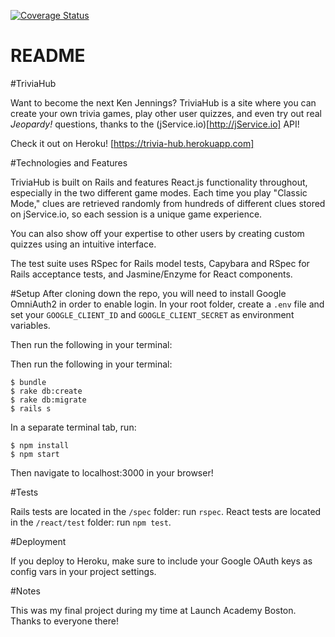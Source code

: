 [![Coverage Status](https://coveralls.io/repos/github/cbrennan31/trivia-hub/badge.svg?branch=master)](https://coveralls.io/github/cbrennan31/trivia-hub?branch=master)

# README

#TriviaHub

Want to become the next Ken Jennings? TriviaHub is a site where you can create your own trivia games, play other user quizzes, and even try out real *Jeopardy!* questions, thanks to the (jService.io)[http://jService.io] API!

Check it out on Heroku! [https://trivia-hub.herokuapp.com]

#Technologies and Features

TriviaHub is built on Rails and features React.js functionality throughout, especially in the two different game modes. Each time you play "Classic Mode," clues are retrieved randomly from hundreds of different clues stored on jService.io, so each session is a unique game experience.

You can also show off your expertise to other users by creating custom quizzes using an intuitive interface.

The test suite uses RSpec for Rails model tests, Capybara and RSpec for Rails acceptance tests, and Jasmine/Enzyme for React components.

#Setup
After cloning down the repo, you will need to install Google OmniAuth2 in order to enable login. In your root folder, create a `.env` file and set your `GOOGLE_CLIENT_ID` and `GOOGLE_CLIENT_SECRET` as environment variables.

Then run the following in your terminal:

Then run the following in your terminal:

```
$ bundle  
$ rake db:create
$ rake db:migrate
$ rails s
```

In a separate terminal tab, run:

```
$ npm install
$ npm start
```

Then navigate to localhost:3000 in your browser!

#Tests

Rails tests are located in the `/spec` folder: run `rspec`.
React tests are located in the `/react/test` folder: run `npm test`.

#Deployment

If you deploy to Heroku, make sure to include your Google OAuth keys as config vars in your project settings.

#Notes

This was my final project during my time at Launch Academy Boston. Thanks to everyone there! 
